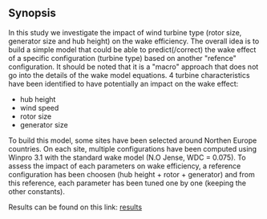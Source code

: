 ## Synopsis

In this study we investigate the impact of wind turbine type (rotor size, generator size and hub height) on the wake efficiency. The overall idea is to build a simple model that could be able to predict(/correct) the wake effect of a specific configuration (turbine type) based on another "refence" configuration. It should be noted that it is a "macro" approach that does not go into the details of the wake model equations.
4 turbine characteristics have been identified to have potentially an impact on the wake effect:

* hub height
* wind speed
* rotor size
* generator size

To build this model, some sites have been selected around Northen Europe countries. On each site,
multiple configurations have been computed using Winpro 3.1 with the standard wake model (N.O Jense, WDC = 0.075). 
To assess the impact of each parameters on wake efficiency, a reference configuration has been choosen (hub height + rotor + generator) and from this reference, each parameter has been tuned one by one (keeping the other constants).

Results can be found on this link: [results](https://github.com/Umercia/wake)
